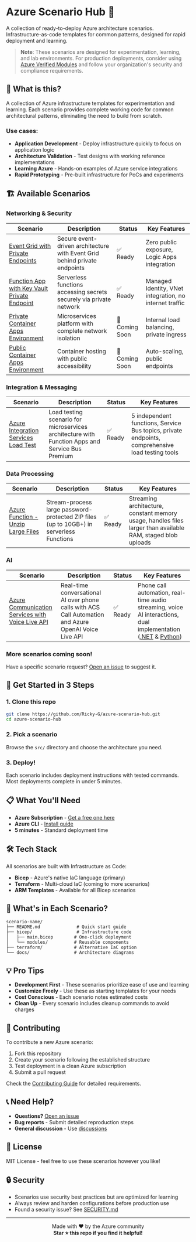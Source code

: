 # Azure Scenario Hub 🚀

A collection of ready-to-deploy Azure architecture scenarios. Infrastructure-as-code templates for common patterns, designed for rapid deployment and learning.

> **Note**: These scenarios are designed for experimentation, learning, and lab environments. For production deployments, consider using [Azure Verified Modules](https://aka.ms/avm) and follow your organization's security and compliance requirements.

## 🎯 What is this?

A collection of Azure infrastructure templates for experimentation and learning. Each scenario provides complete working code for common architectural patterns, eliminating the need to build from scratch.

### Use cases:
- **Application Development** - Deploy infrastructure quickly to focus on application logic
- **Architecture Validation** - Test designs with working reference implementations  
- **Learning Azure** - Hands-on examples of Azure service integrations
- **Rapid Prototyping** - Pre-built infrastructure for PoCs and experiments

## 🏗️ Available Scenarios

### Networking & Security

| Scenario | Description | Status | Key Features |
|----------|-------------|--------|--------------|
| [Event Grid with Private Endpoints](./src/eventgrid-private-endpoints-scenario/) | Secure event-driven architecture with Event Grid behind private endpoints | ✅ Ready | Zero public exposure, Logic Apps integration |
| [Function App with Key Vault Private Endpoint](./src/function-app-private-endpoints-access-keyvault-scenario/) | Serverless functions accessing secrets securely via private network | ✅ Ready | Managed Identity, VNet integration, no internet traffic |
| [Private Container Apps Environment](./src/private-container-apps-environment-scenario/) | Microservices platform with complete network isolation | 🚧 Coming Soon | Internal load balancing, private ingress |
| [Public Container Apps Environment](./src/public-container-apps-environment-scenario/) | Container hosting with public accessibility | 🚧 Coming Soon | Auto-scaling, public endpoints |

### Integration & Messaging

| Scenario | Description | Status | Key Features |
|----------|-------------|--------|--------------|
| [Azure Integration Services Load Test](./src/azure-integration-services-load-test/) | Load testing scenario for microservices architecture with Function Apps and Service Bus Premium | ✅ Ready | 5 independent functions, Service Bus topics, private endpoints, comprehensive load testing tools |

### Data Processing

| Scenario | Description | Status | Key Features |
|----------|-------------|--------|--------------|
| [Azure Function - Unzip Large Files](./src/azure-function-unzip-large-files/) | Stream-process large password-protected ZIP files (up to 10GB+) in serverless Functions | ✅ Ready | Streaming architecture, constant memory usage, handles files larger than available RAM, staged blob uploads |

### AI

| Scenario | Description | Status | Key Features |
|----------|-------------|--------|--------------|
| [Azure Communication Services with Voice Live API](./src/azure-communication-services-integrate-voice-live-api/) | Real-time conversational AI over phone calls with ACS Call Automation and Azure OpenAI Voice Live API | ✅ Ready | Phone call automation, real-time audio streaming, voice AI interactions, dual implementation ([.NET](./src/azure-communication-services-integrate-voice-live-api/dotnet/README.md) & [Python](./src/azure-communication-services-integrate-voice-live-api/python/README.md)) |

### More scenarios coming soon! 
Have a specific scenario request? [Open an issue](https://github.com/Ricky-G/azure-scenario-hub/issues) to suggest it.

## 🚀 Get Started in 3 Steps

### 1. Clone this repo
```bash
git clone https://github.com/Ricky-G/azure-scenario-hub.git
cd azure-scenario-hub
```

### 2. Pick a scenario
Browse the `src/` directory and choose the architecture you need.

### 3. Deploy!
Each scenario includes deployment instructions with tested commands. Most deployments complete in under 5 minutes.

## 📋 What You'll Need

- **Azure Subscription** - [Get a free one here](https://azure.microsoft.com/free/)
- **Azure CLI** - [Install guide](https://learn.microsoft.com/cli/azure/install-azure-cli)
- **5 minutes** - Standard deployment time

## 🛠️ Tech Stack

All scenarios are built with Infrastructure as Code:
- **Bicep** - Azure's native IaC language (primary)
- **Terraform** - Multi-cloud IaC (coming to more scenarios)
- **ARM Templates** - Available for all Bicep scenarios

## 📂 What's in Each Scenario?

```
scenario-name/
├── README.md              # Quick start guide
├── bicep/                 # Infrastructure code
│   ├── main.bicep        # One-click deployment
│   └── modules/          # Reusable components
├── terraform/            # Alternative IaC option
└── docs/                 # Architecture diagrams
```

## 💡 Pro Tips

- **Development First** - These scenarios prioritize ease of use and learning
- **Customize Freely** - Use these as starting templates for your needs
- **Cost Conscious** - Each scenario notes estimated costs
- **Clean Up** - Every scenario includes cleanup commands to avoid charges

## 🤝 Contributing

To contribute a new Azure scenario:

1. Fork this repository
2. Create your scenario following the established structure
3. Test deployment in a clean Azure subscription
4. Submit a pull request

Check the [Contributing Guide](CONTRIBUTING.md) for detailed requirements.

## 📞 Need Help?

- **Questions?** [Open an issue](https://github.com/Ricky-G/azure-scenario-hub/issues)
- **Bug reports** - Submit detailed reproduction steps
- **General discussion** - Use [discussions](https://github.com/Ricky-G/azure-scenario-hub/discussions)

## 📝 License

MIT License - feel free to use these scenarios however you like!

## 🔒 Security

- Scenarios use security best practices but are optimized for learning
- Always review and harden configurations before production use
- Found a security issue? See [SECURITY.md](SECURITY.md)

---

<p align="center">
  Made with ❤️ by the Azure community<br/>
  <strong>Star ⭐ this repo if you find it helpful!</strong>
</p>